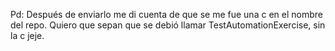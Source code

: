 Pd: Después de enviarlo me di cuenta de que se me fue una c en el nombre del repo. Quiero que sepan que se debió llamar TestAutomationExercise, sin la c jeje.
